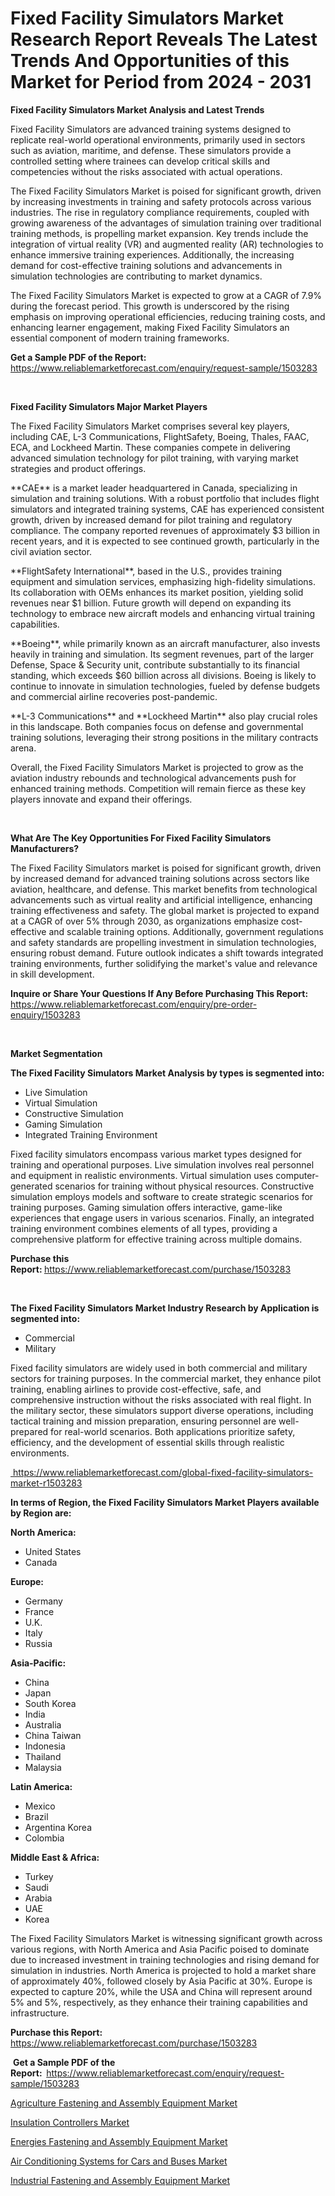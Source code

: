 <p><h1>Fixed Facility Simulators Market Research Report Reveals The Latest Trends And Opportunities of this Market for Period from 2024 - 2031</h1></p><p><strong>Fixed Facility Simulators Market Analysis and Latest Trends</strong></p>
<p><p>Fixed Facility Simulators are advanced training systems designed to replicate real-world operational environments, primarily used in sectors such as aviation, maritime, and defense. These simulators provide a controlled setting where trainees can develop critical skills and competencies without the risks associated with actual operations.</p><p>The Fixed Facility Simulators Market is poised for significant growth, driven by increasing investments in training and safety protocols across various industries. The rise in regulatory compliance requirements, coupled with growing awareness of the advantages of simulation training over traditional training methods, is propelling market expansion. Key trends include the integration of virtual reality (VR) and augmented reality (AR) technologies to enhance immersive training experiences. Additionally, the increasing demand for cost-effective training solutions and advancements in simulation technologies are contributing to market dynamics.</p><p>The Fixed Facility Simulators Market is expected to grow at a CAGR of 7.9% during the forecast period. This growth is underscored by the rising emphasis on improving operational efficiencies, reducing training costs, and enhancing learner engagement, making Fixed Facility Simulators an essential component of modern training frameworks.</p></p>
<p><strong>Get a Sample PDF of the Report:&nbsp;</strong> <a href="https://www.reliablemarketforecast.com/enquiry/request-sample/1503283?utm_campaign=1141&utm_medium=2&utm_source=Github&utm_content=ia&utm_term=08122024&utm_id=fixed-facility-simulators">https://www.reliablemarketforecast.com/enquiry/request-sample/1503283</a></p>
<p>&nbsp;</p>
<p><strong>Fixed Facility Simulators Major Market Players</strong></p>
<p><p>The Fixed Facility Simulators Market comprises several key players, including CAE, L-3 Communications, FlightSafety, Boeing, Thales, FAAC, ECA, and Lockheed Martin. These companies compete in delivering advanced simulation technology for pilot training, with varying market strategies and product offerings.</p><p>**CAE** is a market leader headquartered in Canada, specializing in simulation and training solutions. With a robust portfolio that includes flight simulators and integrated training systems, CAE has experienced consistent growth, driven by increased demand for pilot training and regulatory compliance. The company reported revenues of approximately $3 billion in recent years, and it is expected to see continued growth, particularly in the civil aviation sector.</p><p>**FlightSafety International**, based in the U.S., provides training equipment and simulation services, emphasizing high-fidelity simulations. Its collaboration with OEMs enhances its market position, yielding solid revenues near $1 billion. Future growth will depend on expanding its technology to embrace new aircraft models and enhancing virtual training capabilities.</p><p>**Boeing**, while primarily known as an aircraft manufacturer, also invests heavily in training and simulation. Its segment revenues, part of the larger Defense, Space & Security unit, contribute substantially to its financial standing, which exceeds $60 billion across all divisions. Boeing is likely to continue to innovate in simulation technologies, fueled by defense budgets and commercial airline recoveries post-pandemic.</p><p>**L-3 Communications** and **Lockheed Martin** also play crucial roles in this landscape. Both companies focus on defense and governmental training solutions, leveraging their strong positions in the military contracts arena.</p><p>Overall, the Fixed Facility Simulators Market is projected to grow as the aviation industry rebounds and technological advancements push for enhanced training methods. Competition will remain fierce as these key players innovate and expand their offerings.</p></p>
<p>&nbsp;</p>
<p><strong>What Are The Key Opportunities For Fixed Facility Simulators Manufacturers?</strong></p>
<p><p>The Fixed Facility Simulators market is poised for significant growth, driven by increased demand for advanced training solutions across sectors like aviation, healthcare, and defense. This market benefits from technological advancements such as virtual reality and artificial intelligence, enhancing training effectiveness and safety. The global market is projected to expand at a CAGR of over 5% through 2030, as organizations emphasize cost-effective and scalable training options. Additionally, government regulations and safety standards are propelling investment in simulation technologies, ensuring robust demand. Future outlook indicates a shift towards integrated training environments, further solidifying the market's value and relevance in skill development.</p></p>
<p><strong>Inquire or Share Your Questions If Any Before Purchasing This Report:</strong> <a href="https://www.reliablemarketforecast.com/enquiry/pre-order-enquiry/1503283?utm_campaign=1141&utm_medium=2&utm_source=Github&utm_content=ia&utm_term=08122024&utm_id=fixed-facility-simulators">https://www.reliablemarketforecast.com/enquiry/pre-order-enquiry/1503283</a></p>
<p>&nbsp;</p>
<p><strong>Market Segmentation</strong></p>
<p><strong>The Fixed Facility Simulators Market Analysis by types is segmented into:</strong></p>
<p><ul><li>Live Simulation</li><li>Virtual Simulation</li><li>Constructive Simulation</li><li>Gaming Simulation</li><li>Integrated Training Environment</li></ul></p>
<p><p>Fixed facility simulators encompass various market types designed for training and operational purposes. Live simulation involves real personnel and equipment in realistic environments. Virtual simulation uses computer-generated scenarios for training without physical resources. Constructive simulation employs models and software to create strategic scenarios for training purposes. Gaming simulation offers interactive, game-like experiences that engage users in various scenarios. Finally, an integrated training environment combines elements of all types, providing a comprehensive platform for effective training across multiple domains.</p></p>
<p><strong>Purchase this Report:&nbsp;</strong><a href="https://www.reliablemarketforecast.com/purchase/1503283?utm_campaign=1141&utm_medium=2&utm_source=Github&utm_content=ia&utm_term=08122024&utm_id=fixed-facility-simulators">https://www.reliablemarketforecast.com/purchase/1503283</a></p>
<p>&nbsp;</p>
<p><strong>The Fixed Facility Simulators Market Industry Research by Application is segmented into:</strong></p>
<p><ul><li>Commercial</li><li>Military</li></ul></p>
<p><p>Fixed facility simulators are widely used in both commercial and military sectors for training purposes. In the commercial market, they enhance pilot training, enabling airlines to provide cost-effective, safe, and comprehensive instruction without the risks associated with real flight. In the military sector, these simulators support diverse operations, including tactical training and mission preparation, ensuring personnel are well-prepared for real-world scenarios. Both applications prioritize safety, efficiency, and the development of essential skills through realistic environments.</p></p>
<p><a href="https://www.reliablemarketforecast.com/global-fixed-facility-simulators-market-r1503283?utm_campaign=1141&utm_medium=2&utm_source=Github&utm_content=ia&utm_term=08122024&utm_id=fixed-facility-simulators">&nbsp;https://www.reliablemarketforecast.com/global-fixed-facility-simulators-market-r1503283</a></p>
<p><strong>In terms of Region, the Fixed Facility Simulators Market Players available by Region are:</strong></p>
<p>
    <p> <strong> North America: </strong>
        <ul>
            <li>United States</li>
            <li>Canada</li>
        </ul>
        </p> 
    <p> <strong> Europe: </strong>
        <ul>
            <li>Germany</li>
            <li>France</li>
            <li>U.K.</li>
            <li>Italy</li>
            <li>Russia</li>
        </ul>
        </p> 
    <p> <strong> Asia-Pacific: </strong>
        <ul>
            <li>China</li>
            <li>Japan</li>
            <li>South Korea</li>
            <li>India</li>
            <li>Australia</li>
            <li>China Taiwan</li>
            <li>Indonesia</li>
            <li>Thailand</li>
            <li>Malaysia</li>
        </ul>
        </p> 
    <p> <strong> Latin America: </strong>
        <ul>
            <li>Mexico</li>
            <li>Brazil</li>
            <li>Argentina Korea</li>
            <li>Colombia</li>
        </ul>
        </p> 
    <p> <strong> Middle East & Africa: </strong>
        <ul>
            <li>Turkey</li>
            <li>Saudi</li>
            <li>Arabia</li>
            <li>UAE</li>
            <li>Korea</li>
        </ul>
    </p>
    </p>
<p><p>The Fixed Facility Simulators Market is witnessing significant growth across various regions, with North America and Asia Pacific poised to dominate due to increased investment in training technologies and rising demand for simulation in industries. North America is projected to hold a market share of approximately 40%, followed closely by Asia Pacific at 30%. Europe is expected to capture 20%, while the USA and China will represent around 5% and 5%, respectively, as they enhance their training capabilities and infrastructure.</p></p>
<p><strong>Purchase this Report: </strong><a href="https://www.reliablemarketforecast.com/purchase/1503283?utm_campaign=1141&utm_medium=2&utm_source=Github&utm_content=ia&utm_term=08122024&utm_id=fixed-facility-simulators">https://www.reliablemarketforecast.com/purchase/1503283</a></p>
<p>&nbsp;<strong>Get a Sample PDF of the Report:&nbsp;&nbsp;</strong><a href="https://www.reliablemarketforecast.com/enquiry/request-sample/1503283?utm_campaign=1141&utm_medium=2&utm_source=Github&utm_content=ia&utm_term=08122024&utm_id=fixed-facility-simulators">https://www.reliablemarketforecast.com/enquiry/request-sample/1503283</a></p>
<p><strong></strong></p>
<p><p><a href="https://www.linkedin.com/pulse/global-agriculture-fastening-assembly-equipment-market-focus-3lo2f?utm_campaign=1141&utm_medium=2&utm_source=Github&utm_content=ia&utm_term=08122024&utm_id=fixed-facility-simulators">Agriculture Fastening and Assembly Equipment Market</a></p><p><a href="https://github.com/FassouRP/Market-Research-Report-List-6/blob/main/insulation-controllers-market.md?utm_campaign=1141&utm_medium=2&utm_source=Github&utm_content=ia&utm_term=08122024&utm_id=fixed-facility-simulators">Insulation Controllers Market</a></p><p><a href="https://www.linkedin.com/pulse/positive-growth-trajectory-energies-fastening-assembly-equipment-ud4zf?utm_campaign=1141&utm_medium=2&utm_source=Github&utm_content=ia&utm_term=08122024&utm_id=fixed-facility-simulators">Energies Fastening and Assembly Equipment Market</a></p><p><a href="https://www.linkedin.com/pulse/analyzing-air-conditioning-systems-cars-buses-market-worth-dsfoe?utm_campaign=1141&utm_medium=2&utm_source=Github&utm_content=ia&utm_term=08122024&utm_id=fixed-facility-simulators">Air Conditioning Systems for Cars and Buses Market</a></p><p><a href="https://www.linkedin.com/pulse/latest-developments-industrial-fastening-assembly-equipment-7heaf?utm_campaign=1141&utm_medium=2&utm_source=Github&utm_content=ia&utm_term=08122024&utm_id=fixed-facility-simulators">Industrial Fastening and Assembly Equipment Market</a></p></p>